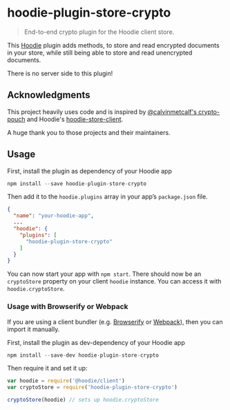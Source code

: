 # hoodie-plugin-store-crypto
> End-to-end crypto plugin for the Hoodie client store.

This [Hoodie](http://hood.ie/) plugin adds methods, to store and read encrypted
documents in your store, while still being able to store and read unencrypted
documents.

There is no server side to this plugin!

## Acknowledgments
This project heavily uses code and is inspired by
[@calvinmetcalf's crypto-pouch](https://github.com/calvinmetcalf/crypto-pouch)
and Hoodie's [hoodie-store-client](https://github.com/hoodiehq/hoodie-store-client).

A huge thank you to those projects and their maintainers.

## Usage

First, install the plugin as dependency of your Hoodie app

```js
npm install --save hoodie-plugin-store-crypto
```

Then add it to the `hoodie.plugins` array in your app’s `package.json` file.

```json
{
  "name": "your-hoodie-app",
  ...
  "hoodie": {
    "plugins": [
      "hoodie-plugin-store-crypto"
    ]
  }
}
```

You can now start your app with `npm start`. There should now be an `cryptoStore`
property on your client `hoodie` instance. You can access it with
`hoodie.cryptoStore`.

### Usage with Browserify or Webpack

If you are using a client bundler (e.g. [Browserify](http://browserify.org/)
or [Webpack](https://webpack.js.org)), then you can import it manually.

First, install the plugin as dev-dependency of your Hoodie app

```js
npm install --save-dev hoodie-plugin-store-crypto
```

Then require it and set it up:

```javascript
var hoodie = require('@hoodie/client')
var cryptoStore = require('hoodie-plugin-store-crypto')

cryptoStore(hoodie) // sets up hoodie.cryptoStore
```
